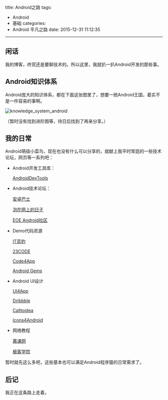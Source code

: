 title: Android之路
tags:
  - Android
  - 基础
categories:
  - Android 平凡之路
date: 2015-12-31 11:12:35
---

## 闲话
我的博客，终究还是要聊技术的。所以这里，我就扒一扒Android开发的那些事。

<!-- more -->

## Android知识体系
Android庞大的知识体系，都在下面这张图里了，想要一统Android王国，着实不是一件容易的事啊。

![knowledge_system_android](/imgs/knowledge_system_android.png)

（暂时没有找到进阶图等，待日后找到了再来分享。）

## 我的日常
Android萌级小菜鸟，现在也没有什么可以分享的，就献上我平时常逛的一些技术论坛，网页等一系列吧：

- Android开发工具库：

	[AndroidDevTools](http://www.androiddevtools.cn/)

- Android技术论坛：

	[安卓巴士](http://www.apkbus.com/)

	[泡在网上的日子](http://www.jcodecraeer.com/)

	[EOE Android社区](http://www.eoeandroid.com/)

- Demo代码资源

	[IT蓝豹](http://www.itlanbao.com/)

	[23CODE](http://www.23code.com/)

	[Code4App](http://a.code4app.com/)

	[Android Gems](http://www.android-gems.com/)

- Android UI设计

	[UI4App](http://www.ui4app.com/)

	[Dribbble](https://dribbble.com/)

	[Calltoidea](http://www.calltoidea.com/)

	[Icons4Android](http://www.icons4android.com/)

- 网络教程

	[慕课网](http://www.imooc.com/)

	[极客学院](http://www.jikexueyuan.com/)

暂时就先这么多吧，这些基本也可以满足Android程序猿的日常需求了。

## 后记
我正在这条路上走着。